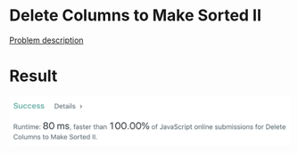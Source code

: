 # Delete Columns to Make Sorted II

[Problem description](https://leetcode.com/problems/delete-columns-to-make-sorted-ii/description)

# Result

![result](result.png)

